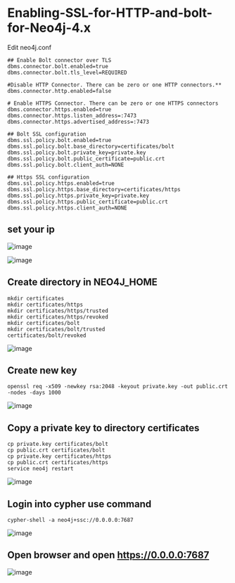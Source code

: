 # Enabling-SSL-for-HTTP-and-bolt-for-Neo4j-4.x



Edit neo4j.conf
```
## Enable Bolt connector over TLS
dbms.connector.bolt.enabled=true
dbms.connector.bolt.tls_level=REQUIRED

#Disable HTTP Connector. There can be zero or one HTTP connectors.**
dbms.connector.http.enabled=false

# Enable HTTPS Connector. There can be zero or one HTTPS connectors
dbms.connector.https.enabled=true
dbms.connector.https.listen_address=:7473
dbms.connector.https.advertised_address=:7473

## Bolt SSL configuration
dbms.ssl.policy.bolt.enabled=true
dbms.ssl.policy.bolt.base_directory=certificates/bolt
dbms.ssl.policy.bolt.private_key=private.key
dbms.ssl.policy.bolt.public_certificate=public.crt
dbms.ssl.policy.bolt.client_auth=NONE

## Https SSL configuration
dbms.ssl.policy.https.enabled=true
dbms.ssl.policy.https.base_directory=certificates/https
dbms.ssl.policy.https.private_key=private.key
dbms.ssl.policy.https.public_certificate=public.crt
dbms.ssl.policy.https.client_auth=NONE
```

## set your ip
![image](https://user-images.githubusercontent.com/77326619/161441019-4efc69ec-cf9a-4302-a5e9-8f49953d7249.png)

![image](https://user-images.githubusercontent.com/77326619/161441040-7813c003-a778-44ab-b30d-5aded40330e3.png)

## Create directory in NEO4J_HOME
```
mkdir certificates
mkdir certificates/https
mkdir certificates/https/trusted
mkdir certificates/https/revoked
mkdir certificates/bolt
mkdir certificates/bolt/trusted
certificates/bolt/revoked
```
![image](https://user-images.githubusercontent.com/77326619/161441080-794893c4-828a-4696-beb0-62f909f6456e.png)

## Create new key
```
openssl req -x509 -newkey rsa:2048 -keyout private.key -out public.crt -nodes -days 1000
```
 
![image](https://user-images.githubusercontent.com/77326619/161441163-eedf12b6-381f-4375-a893-9185f19bed0b.png)

 
 ## Copy a private key to directory certificates
```
cp private.key certificates/bolt
cp public.crt certificates/bolt
cp private.key certificates/https
cp public.crt certificates/https
service neo4j restart 
```
![image](https://user-images.githubusercontent.com/77326619/161441226-91f19b13-85dd-4088-881e-410e83658958.png)

## Login into cypher use command
  
```
cypher-shell -a neo4j+ssc://0.0.0.0:7687
```
![image](https://user-images.githubusercontent.com/77326619/161441289-3b68fd8a-1d96-4c20-a808-f555f5386575.png)
  
  
  
## Open browser and open https://0.0.0.0:7687
  ![image](https://user-images.githubusercontent.com/77326619/161441330-e79818b6-e38b-4f96-9e99-297d177aebbe.png)

